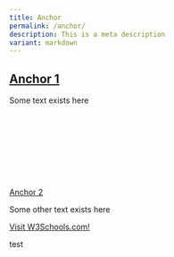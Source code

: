 ```yaml
---
title: Anchor
permalink: /anchor/
description: This is a meta description
variant: markdown
---
```

<h2><a href="#anchor1">Anchor 1</a></h2>
	
Some text exists here

<br>
<br>
<br>
<br>
<br>
<br>
<br>



<a href="#anchor">Anchor 2</a>
	
Some other text exists here

<a href="https://www.w3schools.com" target="_blank">Visit W3Schools.com!</a>

test